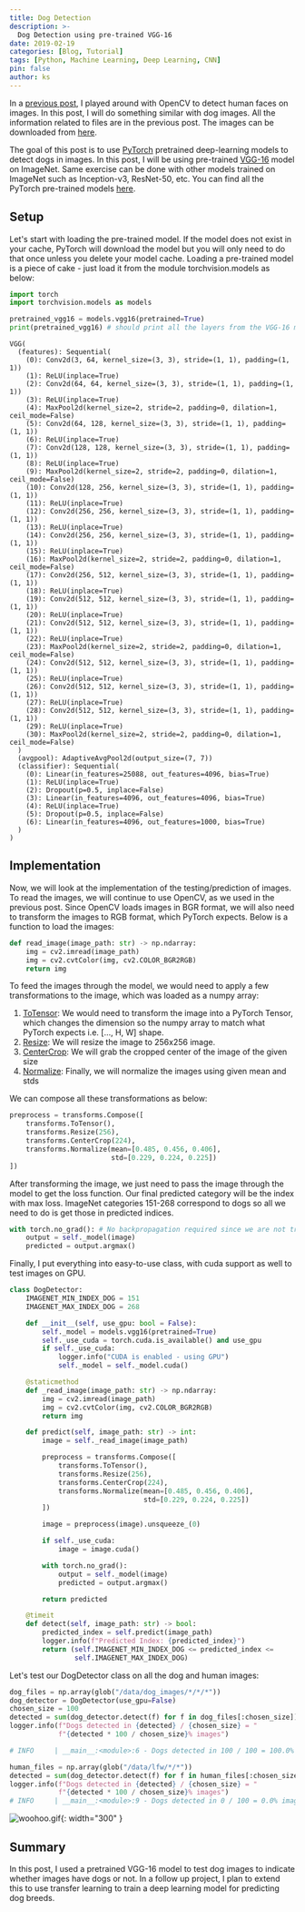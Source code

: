```yaml
---
title: Dog Detection
description: >-
  Dog Detection using pre-trained VGG-16
date: 2019-02-19
categories: [Blog, Tutorial]
tags: [Python, Machine Learning, Deep Learning, CNN]
pin: false
author: ks
---
```


In a [previous post](../playing-with-opencv/), I played around with OpenCV to detect human faces on images. In this post, I will do something similar with dog images. All the information related to files are in the previous post. The images can be downloaded from [here](https://s3-us-west-1.amazonaws.com/udacity-aind/dog-project/dogImages.zip).

The goal of this post is to use [PyTorch](https://pytorch.org/) pretrained deep-learning models to detect dogs in images. In this post, I will be using pre-trained [VGG-16](https://arxiv.org/abs/1409.1556) model on ImageNet. Same exercise can be done with other models trained on ImageNet such as Inception-v3, ResNet-50, etc. You can find all the PyTorch pre-trained models [here](https://pytorch.org/vision/stable/models.html).

## Setup

Let's start with loading the pre-trained model. If the model does not exist in your cache, PyTorch will download the model but you will only need to do that once unless you delete your model cache. Loading a pre-trained model is a piece of cake - just load it from the module torchvision.models as below:

```python
import torch
import torchvision.models as models

pretrained_vgg16 = models.vgg16(pretrained=True)
print(pretrained_vgg16) # should print all the layers from the VGG-16 model
```

```
VGG(
  (features): Sequential(
    (0): Conv2d(3, 64, kernel_size=(3, 3), stride=(1, 1), padding=(1, 1))
    (1): ReLU(inplace=True)
    (2): Conv2d(64, 64, kernel_size=(3, 3), stride=(1, 1), padding=(1, 1))
    (3): ReLU(inplace=True)
    (4): MaxPool2d(kernel_size=2, stride=2, padding=0, dilation=1, ceil_mode=False)
    (5): Conv2d(64, 128, kernel_size=(3, 3), stride=(1, 1), padding=(1, 1))
    (6): ReLU(inplace=True)
    (7): Conv2d(128, 128, kernel_size=(3, 3), stride=(1, 1), padding=(1, 1))
    (8): ReLU(inplace=True)
    (9): MaxPool2d(kernel_size=2, stride=2, padding=0, dilation=1, ceil_mode=False)
    (10): Conv2d(128, 256, kernel_size=(3, 3), stride=(1, 1), padding=(1, 1))
    (11): ReLU(inplace=True)
    (12): Conv2d(256, 256, kernel_size=(3, 3), stride=(1, 1), padding=(1, 1))
    (13): ReLU(inplace=True)
    (14): Conv2d(256, 256, kernel_size=(3, 3), stride=(1, 1), padding=(1, 1))
    (15): ReLU(inplace=True)
    (16): MaxPool2d(kernel_size=2, stride=2, padding=0, dilation=1, ceil_mode=False)
    (17): Conv2d(256, 512, kernel_size=(3, 3), stride=(1, 1), padding=(1, 1))
    (18): ReLU(inplace=True)
    (19): Conv2d(512, 512, kernel_size=(3, 3), stride=(1, 1), padding=(1, 1))
    (20): ReLU(inplace=True)
    (21): Conv2d(512, 512, kernel_size=(3, 3), stride=(1, 1), padding=(1, 1))
    (22): ReLU(inplace=True)
    (23): MaxPool2d(kernel_size=2, stride=2, padding=0, dilation=1, ceil_mode=False)
    (24): Conv2d(512, 512, kernel_size=(3, 3), stride=(1, 1), padding=(1, 1))
    (25): ReLU(inplace=True)
    (26): Conv2d(512, 512, kernel_size=(3, 3), stride=(1, 1), padding=(1, 1))
    (27): ReLU(inplace=True)
    (28): Conv2d(512, 512, kernel_size=(3, 3), stride=(1, 1), padding=(1, 1))
    (29): ReLU(inplace=True)
    (30): MaxPool2d(kernel_size=2, stride=2, padding=0, dilation=1, ceil_mode=False)
  )
  (avgpool): AdaptiveAvgPool2d(output_size=(7, 7))
  (classifier): Sequential(
    (0): Linear(in_features=25088, out_features=4096, bias=True)
    (1): ReLU(inplace=True)
    (2): Dropout(p=0.5, inplace=False)
    (3): Linear(in_features=4096, out_features=4096, bias=True)
    (4): ReLU(inplace=True)
    (5): Dropout(p=0.5, inplace=False)
    (6): Linear(in_features=4096, out_features=1000, bias=True)
  )
)
```

## Implementation

Now, we will look at the implementation of the testing/prediction of images. To read the images, we will continue to use OpenCV, as we used in the previous post. Since OpenCV loads images in BGR format, we will also need to transform the images to RGB format, which PyTorch expects. Below is a function to load the images:

```python
def read_image(image_path: str) -> np.ndarray:
    img = cv2.imread(image_path)
    img = cv2.cvtColor(img, cv2.COLOR_BGR2RGB)
    return img
```

To feed the images through the model, we would need to apply a few transformations to the image, which was loaded as a numpy array:

1. [ToTensor](https://pytorch.org/vision/stable/transforms.html#torchvision.transforms.ToTensor): We would need to transform the image into a PyTorch Tensor, which changes the dimension so the numpy array to match what PyTorch expects i.e. […, H, W] shape.
2. [Resize](https://pytorch.org/vision/stable/transforms.html#torchvision.transforms.Resize): We will resize the image to 256x256 image.
3. [CenterCrop](https://pytorch.org/vision/stable/transforms.html#torchvision.transforms.CenterCrop): We will grab the cropped center of the image of the given size
4. [Normalize](https://pytorch.org/vision/stable/transforms.html#torchvision.transforms.Normalize): Finally, we will normalize the images using given mean and stds

We can compose all these transformations as below:

```python
preprocess = transforms.Compose([
    transforms.ToTensor(),
    transforms.Resize(256),
    transforms.CenterCrop(224),
    transforms.Normalize(mean=[0.485, 0.456, 0.406],
                         std=[0.229, 0.224, 0.225])
])
```

After transforming the image, we just need to pass the image through the model to get the loss function. Our final predicted category will be the index with max loss. ImageNet categories 151-268 correspond to dogs so all we need to do is get those in predicted indices.

```python
with torch.no_grad(): # No backpropagation required since we are not training
    output = self._model(image)
    predicted = output.argmax()
```

Finally, I put everything into easy-to-use class, with cuda support as well to test images on GPU.

```python
class DogDetector:
    IMAGENET_MIN_INDEX_DOG = 151
    IMAGENET_MAX_INDEX_DOG = 268

    def __init__(self, use_gpu: bool = False):
        self._model = models.vgg16(pretrained=True)
        self._use_cuda = torch.cuda.is_available() and use_gpu
        if self._use_cuda:
            logger.info("CUDA is enabled - using GPU")
            self._model = self._model.cuda()

    @staticmethod
    def _read_image(image_path: str) -> np.ndarray:
        img = cv2.imread(image_path)
        img = cv2.cvtColor(img, cv2.COLOR_BGR2RGB)
        return img

    def predict(self, image_path: str) -> int:
        image = self._read_image(image_path)

        preprocess = transforms.Compose([
            transforms.ToTensor(),
            transforms.Resize(256),
            transforms.CenterCrop(224),
            transforms.Normalize(mean=[0.485, 0.456, 0.406],
                                 std=[0.229, 0.224, 0.225])
        ])

        image = preprocess(image).unsqueeze_(0)

        if self._use_cuda:
            image = image.cuda()

        with torch.no_grad():
            output = self._model(image)
            predicted = output.argmax()

        return predicted

    @timeit
    def detect(self, image_path: str) -> bool:
        predicted_index = self.predict(image_path)
        logger.info(f"Predicted Index: {predicted_index}")
        return (self.IMAGENET_MIN_INDEX_DOG <= predicted_index <=
                self.IMAGENET_MAX_INDEX_DOG)
```

Let's test our DogDetector class on all the dog and human images:

```python
dog_files = np.array(glob("/data/dog_images/*/*/*"))
dog_detector = DogDetector(use_gpu=False)
chosen_size = 100
detected = sum(dog_detector.detect(f) for f in dog_files[:chosen_size])
logger.info(f"Dogs detected in {detected} / {chosen_size} = "
            f"{detected * 100 / chosen_size}% images")

# INFO     | __main__:<module>:6 - Dogs detected in 100 / 100 = 100.0% images
```

```python
human_files = np.array(glob("/data/lfw/*/*"))
detected = sum(dog_detector.detect(f) for f in human_files[:chosen_size])
logger.info(f"Dogs detected in {detected} / {chosen_size} = "
            f"{detected * 100 / chosen_size}% images")
# INFO     | __main__:<module>:9 - Dogs detected in 0 / 100 = 0.0% images
```

![woohoo.gif](/assets/woohoo.gif){: width="300" }

## Summary

In this post, I used a pretrained VGG-16 model to test dog images to indicate whether images have dogs or not. In a follow up project, I plan to extend this to use transfer learning to train a deep learning model for predicting dog breeds.


